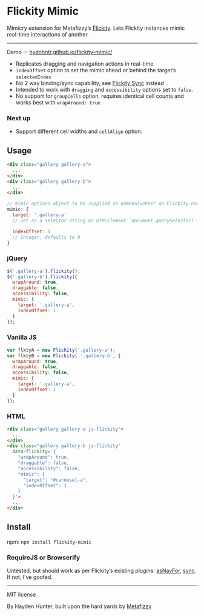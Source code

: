 # Flickity Mimic
Mimicry extension for Metafizzy’s [Flickity](http://flickity.metafizzy.co/). Lets Flickity instances mimic real-time interactions of another.

---

Demo ☞ [hydnhntr.github.io/flickity-mimic/](http://hydnhntr.github.io/flickity-mimic/)

+ Replicates dragging and navigation actions in real-time  
+ `indexOffset` option to set the mimic ahead or behind the target’s `selectedIndex`
+ No 2 way binding/sync capability, see [Flickity Sync](https://github.com/metafizzy/flickity-sync) instead
+ Intended to work with `dragging` and `accessibility` options set to `false`.
+ No support for `groupCells` option, requires identical cell counts and works best with `wrapAround: true`

### Next up

+ Support different cell widths and `cellAlign` option.

## Usage

``` html
<div class="gallery gallery-a">
  ...
</div>
<div class="gallery gallery-b">
  ...
</div>
```

``` js
// mimic options object to be supplied as nameValuePair on Flickity config
mimic: {
  target: '.gallery-a'
  // set as a selector string or HTMLElement `document.querySelector('.gallery-a')`, `jQuery('.gallery-a')[0]`

  indexOffset: 1
  // Integer, defaults to 0
}
```


### jQuery

``` js
$('.gallery-a').flickity();
$('.gallery-b').flickity({
  wrapAround: true,
  draggable: false,
  accessibility: false,
  mimic: {
    target: '.gallery-a',
    indexOffset: 1
  }
});
```

### Vanilla JS

``` js
var flktyA = new Flickity('.gallery-a');
var flktyB = new Flickity( '.gallery-b', {
  wrapAround: true,
  draggable: false,
  accessibility: false,
  mimic: {
    target: '.gallery-a',
    indexOffset: 1
  }
});
```

### HTML

``` html
<div class="gallery gallery-a js-flickity">
  ...
</div>
<div class="gallery gallery-b js-flickity"
  data-flickity='{
    "wrapAround": true,
    "draggable": false,
    "accessibility": false,
    "mimic": {
      "target": "#carousel-a",
      "indexOffset": 1
    }
  }'>
  ...
</div>
```

## Install

npm: `npm install flickity-mimic`

### RequireJS or Browserify

Untested, but should work as per Flickity’s existing plugins: [asNavFor](https://github.com/metafizzy/flickity-as-nav-for), [sync](https://github.com/metafizzy/flickity-sync). If not, I’ve goofed.

---

MIT license

By Hayden Hunter, built upon the hard yards by [Metafizzy](http://metafizzy.co)
